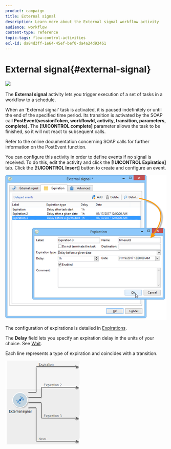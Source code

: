 ```yaml
---
product: campaign
title: External signal
description: Learn more about the External signal workflow activity
audience: workflow
content-type: reference
topic-tags: flow-control-activities
exl-id: da84d3ff-1e64-45ef-bef0-da4a24d93461
---
```

# External signal{#external-signal}

![](assets/do-not-localize/common.svg)

The **External signal** activity lets you trigger execution of a set of tasks in a workflow to a schedule.

When an 'External signal' task is activated, it is paused indefinitely or until the end of the specified time period. Its transition is activated by the SOAP call **PostEvent(sessionToken, workflowId, activity, transition, parameters, complete).** The **[!UICONTROL complete]** parameter allows the task to be finished, so it will not react to subsequent calls.

Refer to the online documentation concerning SOAP calls for further information on the PostEvent function.

You can configure this activity in order to define events if no signal is received. To do this, edit the activity and click the **[!UICONTROL Expiration]** tab. Click the **[!UICONTROL Insert]** button to create and configure an event.

![](assets/edit_signal.png)

The configuration of expirations is detailed in [Expirations](defining-approvals.md).

The **Delay** field lets you specify an expiration delay in the units of your choice. See [Wait](wait.md).

Each line represents a type of expiration and coincides with a transition.

![](assets/external_sign_diag.png)
